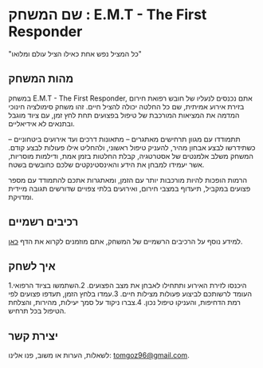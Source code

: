 # שם המשחק : E.M.T - The First Responder

"כל המציל נפש אחת כאילו הציל עולם ומלואו"

## מהות המשחק
במשחק E.M.T - The First Responder, אתם נכנסים לנעליו של חובש רפואת חירום בזירת אירוע אמיתית, שם כל החלטה יכולה להציל חיים. זהו משחק סימולציה חינוכי המדמה את המציאות המורכבת של טיפול בפצועים תחת לחץ זמן, עם ציוד מוגבל ובתנאים לא אידיאליים.

תתמודדו עם מגוון תרחישים מאתגרים – מתאונות דרכים ועד אירועים ביטחוניים – כשתידרשו לבצע אבחון מהיר, להעניק טיפול ראשוני, ולהחליט אילו פעולות לבצע קודם. המשחק משלב אלמנטים של אסטרטגיה, קבלת החלטות בזמן אמת, ודילמות מוסריות, אשר יעמידו למבחן את הידע והאינסטינקטים שלכם כחובשים בשטח.

הרמות הופכות להיות מורכבות יותר עם הזמן, ומאתגרות אתכם להתמודד עם מספר פצועים במקביל, תיעדוף במצבי חירום, ואירועים בלתי צפויים שדורשים תגובה מיידית ומדויקת.

## רכיבים רשמיים
למידע נוסף על הרכיבים הרשמיים של המשחק, אתם מוזמנים לקרוא את הדף [כאן](https://github.com/ComputerGameDevelopmentCourse/E.M.T-The_First_Responder/blob/main/formal-elements.md).

## איך לשחק

1.היכנסו לזירת האירוע ותתחילו לאבחן את מצב הפצועים.
2.השתמשו בציוד הרפואי העומד לרשותכם לביצוע פעולות מצילות חיים.
3.עמדו בלחץ הזמן, תעדפו פצועים לפי רמת הדחיפות, והעניקו טיפול נכון.
4.צברו ניקוד על סמך יעילות, מהירות, והצלחת הטיפול בכל תרחיש.


## יצירת קשר
לשאלות, הערות או משוב, פנו אלינו: [tomgoz96@gmail.com](mailto:tomgoz96@gmail.com).

